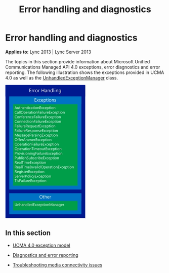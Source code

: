 ﻿---
title: Error handling and diagnostics
TOCTitle: Error handling and diagnostics
ms:assetid: 8326a462-1d0d-4f71-af5e-d8d24b579a8a
ms:mtpsurl: https://msdn.microsoft.com/en-us/library/Dn466062(v=office.15)
ms:contentKeyID: 57103054
ms.date: 07/25/2014
mtps_version: v=office.15
---

# Error handling and diagnostics


**Applies to:** Lync 2013 | Lync Server 2013

The topics in this section provide information about Microsoft Unified Communications Managed API 4.0 exceptions, error diagnostics and error reporting. The following illustration shows the exceptions provided in UCMA 4.0 as well as the [UnhandledExceptionManager](https://msdn.microsoft.com/en-us/library/hh348981\(v=office.15\)) class.

![UCMA error handling classes](images/Dn466062.UCMA-ErrorHandling(Office.15).jpg "UCMA error handling classes")

## In this section

  - [UCMA 4.0 exception model](ucma-4-0-exception-model.md)

  - [Diagnostics and error reporting](diagnostics-and-error-reporting.md)

  - [Troubleshooting media connectivity issues](troubleshooting-media-connectivity-issues.md)

